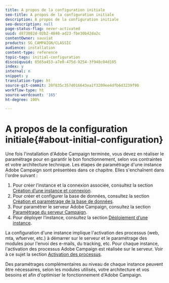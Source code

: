 ```yaml
---
title: A propos de la configuration initiale
seo-title: A propos de la configuration initiale
description: A propos de la configuration initiale
seo-description: null
page-status-flag: never-activated
uuid: d873082d-02b2-4840-ad23-fbe30b42da2c
contentOwner: sauviat
products: SG_CAMPAIGN/CLASSIC
audience: installation
content-type: reference
topic-tags: initial-configuration
discoiquuid: 8565a453-a7e0-475d-9254-3f948c04d105
index: y
internal: n
snippet: y
translation-type: ht
source-git-commit: 20f835c357d016643ea1f3209ee4dfb6d3239f90
workflow-type: ht
source-wordcount: '165'
ht-degree: 100%

---
```



# A propos de la configuration initiale{#about-initial-configuration}

Une fois l&#39;installation d&#39;Adobe Campaign terminée, vous devez en réaliser le paramétrage pour en garantir le bon fonctionnement, selon vos contraintes et votre architecture technique. Les étapes de paramétrage d&#39;une instance Adobe Campaign sont présentées dans ce chapitre. Elles s&#39;enchaînent dans l&#39;ordre suivant :

1. Pour créer l’instance et la connexion associée, consultez la section [Création d’une instance et connexion](../../installation/using/creating-an-instance-and-logging-on.md).
1. Pour créer et configurer la base de données, consultez la section [Création et paramétrage de la base de données](../../installation/using/creating-and-configuring-the-database.md).
1. Pour paramétrer le serveur Adobe Campaign, consultez la section [Paramétrage du serveur Campaign](../../installation/using/campaign-server-configuration.md).
1. Pour déployer l’instance, consultez la section [Déploiement d’une instance](../../installation/using/deploying-an-instance.md).

La configuration d&#39;une instance implique l&#39;activation des processus (web, mta, wfserver, etc.) à démarrer sur le serveur et le paramétrage des modules pour l&#39;envoi des e-mails, du tracking, etc. Pour chaque instance, l&#39;activation des processus Adobe Campaign est réalisée sur le serveur. Voir à ce sujet la section [Activation des processus](../../installation/using/campaign-server-configuration.md#enabling-processes).

Des paramétrages complémentaires au niveau de chaque instance peuvent être nécessaires, selon les modules utilisés, votre architecture et vos besoins et afin d&#39;optimiser le fonctionnement d&#39;Adobe Campaign.
